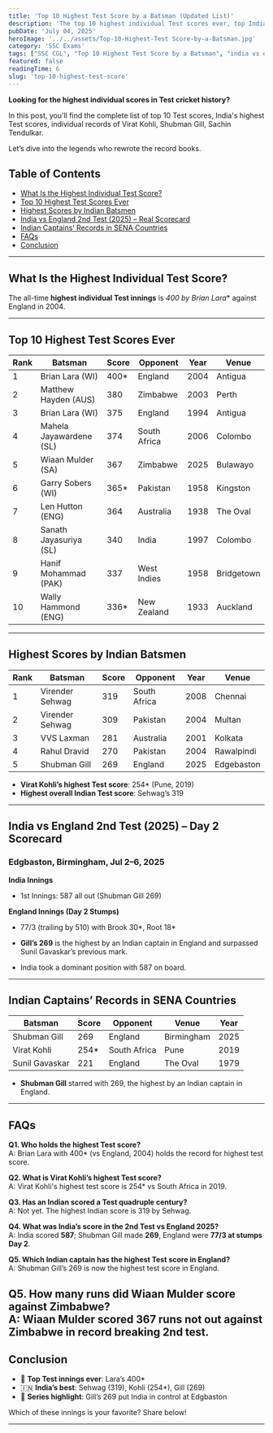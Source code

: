 ```yaml
---
title: 'Top 10 Highest Test Score by a Batsman (Updated List)'
description: 'The top 10 highest individual Test scores ever, top Indian Test scores including Kohli and Shubman Gill.'
pubDate: 'July 04, 2025'
heroImage: '../../assets/Top-10-Highest-Test Score-by-a-Batsman.jpg'
category: 'SSC Exams'
tags: ["SSC CGL", "Top 10 Highest Test Score by a Batsman", "india vs england", "Shubman Gill score today"]
featured: false
readingTime: 6
slug: 'top-10-highest-test-score'
---
```

**Looking for the highest individual scores in Test cricket history?**

In this post, you'll find the complete list of top 10 Test scores, India's highest Test scores, individual records of Virat Kohli, Shubman Gill, Sachin Tendulkar.

Let’s dive into the legends who rewrote the record books.

## Table of Contents
- [What Is the Highest Individual Test Score?](#what-is-the-highest-individual-test-score)
- [Top 10 Highest Test Scores Ever](#top-10-highest-test-scores-ever)
- [Highest Scores by Indian Batsmen](#highest-scores-by-indian-batsmen)
- [India vs England 2nd Test (2025) – Real Scorecard](#india-vs-england-2nd-test-2025–real-scorecard)
- [Indian Captains’ Records in SENA Countries](#indian-captains-records-in-sena-countries)
- [FAQs](#faqs)
- [Conclusion](#conclusion)

---

## What Is the Highest Individual Test Score?

The all-time **highest individual Test innings** is **400* by Brian Lara** against England in 2004.

---

## Top 10 Highest Test Scores Ever

| Rank | Batsman                    | Score | Opponent     | Year | Venue     |
|------|----------------------------|-------|--------------|------|-----------|
| 1    | Brian Lara (WI)            | 400*  | England      | 2004 | Antigua   |
| 2    | Matthew Hayden (AUS)       | 380   | Zimbabwe     | 2003 | Perth     |
| 3    | Brian Lara (WI)            | 375   | England      | 1994 | Antigua   |
| 4    | Mahela Jayawardene (SL)    | 374   | South Africa | 2006 | Colombo   |
| 5    | Wiaan Mulder (SA)    | 367   | Zimbabwe | 2025 | Bulawayo   |
| 6    | Garry Sobers (WI)          | 365*  | Pakistan     | 1958 | Kingston  |
| 7    | Len Hutton (ENG)           | 364   | Australia    | 1938 | The Oval  |
| 8    | Sanath Jayasuriya (SL)     | 340   | India        | 1997 | Colombo   |
| 9    | Hanif Mohammad (PAK)       | 337   | West Indies  | 1958 | Bridgetown|
| 10    | Wally Hammond (ENG)        | 336*  | New Zealand  | 1933 | Auckland  |

---

## Highest Scores by Indian Batsmen

| Rank | Batsman               | Score | Opponent       | Year | Venue   |
|------|------------------------|-------|----------------|------|---------|
| 1    | Virender Sehwag        | 319   | South Africa   | 2008 | Chennai |
| 2    | Virender Sehwag        | 309   | Pakistan       | 2004 | Multan  |
| 3    | VVS Laxman             | 281   | Australia      | 2001 | Kolkata |
| 4    | Rahul Dravid           | 270   | Pakistan       | 2004 | Rawalpindi |
| 5    | Shubman Gill           | 269  | England   | 2025 | Edgebaston    |

- **Virat Kohli’s highest Test score**: 254* (Pune, 2019)  
- **Highest overall Indian Test score**: Sehwag’s 319

---

## India vs England 2nd Test (2025) – Day 2 Scorecard

### Edgbaston, Birmingham, Jul 2–6, 2025

**India Innings**  
- 1st Innings: 587 all out (Shubman Gill 269)

**England Innings (Day 2 Stumps)**  
- 77/3 (trailing by 510) with Brook 30*, Root 18*

- **Gill’s 269** is the highest by an Indian captain in England and surpassed Sunil Gavaskar’s previous mark.  
- India took a dominant position with 587 on board.

---

## Indian Captains’ Records in SENA Countries

| Batsman          | Score | Opponent | Venue       | Year |
|------------------|-------|----------|-------------|------|
| Shubman Gill     | 269   | England | Birmingham  | 2025 |
| Virat Kohli      | 254*  | South Africa | Pune   | 2019 |
| Sunil Gavaskar   | 221   | England | The Oval    | 1979 |

- **Shubman Gill** starred with 269, the highest by an Indian captain in England.

---

## FAQs

**Q1. Who holds the highest Test score?**  
A: Brian Lara with 400* (vs England, 2004) holds the record for highest test score.

**Q2. What is Virat Kohli’s highest Test score?**  
A: Virat Kohli's highest test score is 254* vs South Africa in 2019.

**Q3. Has an Indian scored a Test quadruple century?**  
A: Not yet. The highest Indian score is 319 by Sehwag.

**Q4. What was India’s score in the 2nd Test vs England 2025?**  
A: India scored **587**; Shubman Gill made **269**, England were **77/3 at stumps Day 2**.

**Q5. Which Indian captain has the highest Test score in England?**  
A: Shubman Gill’s 269 is now the highest test score in England.

**Q5. How many runs did Wiaan Mulder score against Zimbabwe?**  
A: Wiaan Mulder scored 367 runs not out against Zimbabwe in record breaking 2nd test.
---

## Conclusion

- 🌟 **Top Test innings ever**: Lara’s 400*  
- 🇮🇳 **India’s best**: Sehwag (319), Kohli (254*), Gill (269)  
- 📍 **Series highlight**: Gill’s 269 put India in control at Edgbaston

Which of these innings is your favorite? Share below!

---
